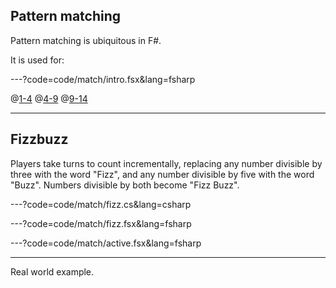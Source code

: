 ## Pattern matching

Pattern matching is ubiquitous in F#. 

It is used for:

---?code=code/match/intro.fsx&lang=fsharp

@[1-4]()
@[4-9]()
@[9-14]()


---

## Fizzbuzz

Players take turns to count incrementally, replacing any number divisible by three with the word "Fizz", and any number divisible by five with the word "Buzz". Numbers divisible by both become "Fizz Buzz".


---?code=code/match/fizz.cs&lang=csharp

---?code=code/match/fizz.fsx&lang=fsharp

---?code=code/match/active.fsx&lang=fsharp

---

Real world example.